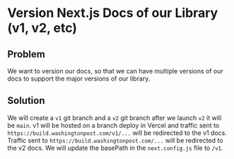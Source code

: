 # Version Next.js Docs of our Library (v1, v2, etc)

## Problem

We want to version our docs, so that we can have multiple versions of our docs to support the major versions of our library.

## Solution

We will create a `v1` git branch and a `v2` git branch after we launch `v2` it will be `main`. v1 will be hosted on a branch deploy in Vercel and traffic sent to `https://build.washingtonpost.com/v1/...` will be redirected to the v1 docs. Traffic sent to `https://build.washingtonpost.com/...` will be redirected to the v2 docs. We will update the basePath in the `next.config.js` file to `/v1`.
